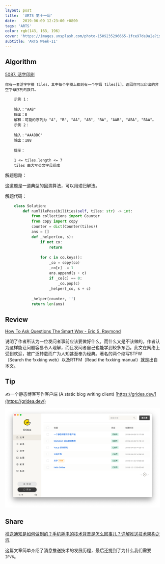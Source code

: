 ```yaml
---
layout: post
title:  'ARTS 第十一周'
date:   2019-06-09 12:23:00 +0800
tags: 'ARTS'
color: rgb(143, 163, 196)
cover: 'https://images.unsplash.com/photo-1509235296665-1fce97de9a2e?ixlib=rb-1.2.1&q=85&fm=jpg&crop=entropy&cs=srgb&w=4800'
subtitle: 'ARTS Week-11'
---
```


## **Algorithm**

[5087. 活字印刷](https://leetcode-cn.com/contest/weekly-contest-140/problems/letter-tile-possibilities/)

`你有一套活字字模 tiles，其中每个字模上都刻有一个字母 tiles[i]。返回你可以印出的非空字母序列的数目。`
```
    示例 1：
    
    输入："AAB"
    输出：8
    解释：可能的序列为 "A", "B", "AA", "AB", "BA", "AAB", "ABA", "BAA"。
    示例 2：
    
    输入："AAABBC"
    输出：188

    提示：
    
    1 <= tiles.length <= 7
    tiles 由大写英文字母组成
```

解题思路：

这道题是一道典型的回溯算法，可以用递归解法。

解题代码：

```python
    class Solution:
        def numTilePossibilities(self, tiles: str) -> int:
            from collections import Counter
            from copy import copy
            counter = dict(Counter(tiles))
            ans = []
            def _helper(co, s):
                if not co:
                    return 
                
                for c in co.keys():
                    _co = copy(co)
                    _co[c] -= 1
                    ans.append(s + c)
                    if _co[c] == 0:
                        _co.pop(c)
                    _helper(_co, s + c)
            
            _helper(counter, '')
            return len(ans)
```

## Review

[How To Ask Questions The Smart Way - Eric S. Raymond](http://www.catb.org/~esr/faqs/smart-questions.html)

说明了作者所认为一位发问者事前应该要做好什么，而什么又是不该做的。作者认为这样能让问题容易令人理解，而且发问者自己也能学到较多东西。此文在网络上受到欢迎，被广泛转载而广为人知甚至奉为经典。著名的两个缩写STFW（Search the fxxking web）以及RTFM（Read the fxxking manual）就是出自本文。

## Tip

✍️一个静态博客写作客户端 (A static blog writing client) [https://gridea.dev/](https://gridea.dev/)

![img1](/assets/images/2019-06-09-arts-week-11/gridea-app-207f26d3-b41b-465a-a3b6-32c57b7eb6fa.png)

## Share

[推送通知是如何做到的？手机耗电的技术背景是怎么回事儿？详解推送技术架构之坑](https://www.bilibili.com/video/av54754510)

这篇文章简单介绍了消息推送技术的发展历程，最后还提到了为什么我们需要 `IPV6`。